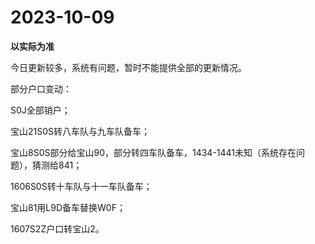 # 2023-10-09

**以实际为准**

今日更新较多，系统有问题，暂时不能提供全部的更新情况。

部分户口变动：

S0J全部销户；

宝山21S0S转八车队与九车队备车；

宝山8S0S部分给宝山90，部分转四车队备车，1434-1441未知（系统存在问题），猜测给841；

1606S0S转十车队与十一车队备车；

宝山81用L9D备车替换W0F；

1607S2Z户口转宝山2。
